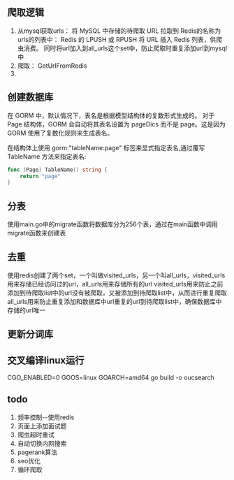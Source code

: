 ## 爬取逻辑
1.	从mysql获取urls：
	将 MySQL 中存储的待爬取 URL 拉取到 Redis的名称为urls的列表中： Redis 的 LPUSH 或 RPUSH 将 URL 插入 Redis 列表，供爬虫消费。
    同时将url加入到all_urls这个set中，防止爬取时重复添加url到mysql中
2.	爬取： GetUrlFromRedis
3. 


## 创建数据库
在 GORM 中，默认情况下，表名是根据模型结构体的复数形式生成的。
对于 Page 结构体，GORM 会自动将其表名设置为 pageDics 而不是 page。这是因为 GORM 使用了复数化规则来生成表名。

在结构体上使用 gorm:"tableName:page" 标签来显式指定表名,通过覆写 TableName 方法来指定表名:
``` go
func (Page) TableName() string {
	return "page"
}
```

## 分表
使用main.go中的migrate函数将数据库分为256个表，通过在main函数中调用migrate函数来创建表

## 去重
使用redis创建了两个set，一个叫做visited_urls，另一个叫all_urls，visited_urls用来存储已经访问过的url，all_urls用来存储所有的url
visited_urls用来防止之前添加到待爬取list中的url没有被爬取，又被添加到待爬取list中，从而进行重复爬取
all_urls用来防止重复添加和数据库中url重复的url到待爬取list中，确保数据库中存储的url唯一

## 更新分词库

## 交叉编译linux运行
CGO_ENABLED=0 GOOS=linux GOARCH=amd64 go build -o oucsearch

## todo
1. 频率控制--使用redis
2. 页面上添加面试题
3. 爬虫超时重试
4. 自动切换内网搜索
5. pagerank算法
6. seo优化
7. 循环爬取
